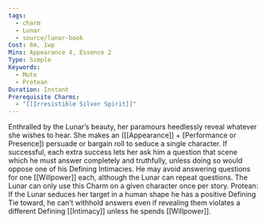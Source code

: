 ```yaml
---
tags:
  - charm
  - Lunar
  - source/lunar-book
Cost: 6m, 1wp
Mins: Appearance 4, Essence 2
Type: Simple
Keywords:
  - Mute
  - Protean
Duration: Instant
Prerequisite Charms:
  - "[[Irresistible Silver Spirit]]"
---
```

Enthralled by the Lunar’s beauty, her paramours heedlessly reveal whatever she wishes to hear. She makes an ([[Appearance]] + [Performance or Presence]) persuade or bargain roll to seduce a single character. If successful, each extra success lets her ask him a question that scene which he must answer completely and truthfully, unless doing so would oppose one of his Defining Intimacies. He may avoid answering questions for one [[Willpower]] each, although the Lunar can repeat questions. The Lunar can only use this Charm on a given character once per story. Protean: If the Lunar seduces her target in a human shape he has a positive Defining Tie toward, he can’t withhold answers even if revealing them violates a different Defining [[Intimacy]] unless he spends [[Willpower]].